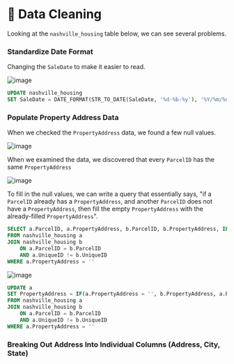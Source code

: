 # 🧽 Data Cleaning

Looking at the `nashville_housing` table below, we can see several problems.

### Standardize Date Format

Changing the `SaleDate` to make it easier to read.

![image](https://github.com/AlexanderEvanW/PortfolioProjects/assets/124351667/19821f92-dff8-4e8a-a481-33fbdb776019)

```sql
UPDATE nashville_housing
SET SaleDate = DATE_FORMAT(STR_TO_DATE(SaleDate, '%d-%b-%y'), '%Y/%m/%d')
```
### Populate Property Address Data

When we checked the `PropertyAddress` data, we found a few null values.

![image](https://github.com/AlexanderEvanW/PortfolioProjects/assets/124351667/22604e7b-1a7b-4958-b8f5-0cad1b49935e)

When we examined the data, we discovered that every `ParcelID` has the same `PropertyAddress`

![image](https://github.com/AlexanderEvanW/PortfolioProjects/assets/124351667/3f8a5c66-d9dc-4441-8a2b-a343b7855271)

To fill in the null values, we can write a query that essentially says, "if a `ParcelID` already has a `PropertyAddress`, and another `ParcelID` does not have a `PropertyAddress`, then fill the empty `PropertyAddress` with the already-filled `PropertyAddress`".

```sql
SELECT a.ParcelID, a.PropertyAddress, b.ParcelID, b.PropertyAddress, IF(a.PropertyAddress = '', b.PropertyAddress, a.PropertyAddress)
FROM nashville_housing a
JOIN nashville_housing b
    ON a.ParcelID = b.ParcelID
    AND a.UniqueID != b.UniqueID
WHERE a.PropertyAddress = ''
```

![image](https://github.com/AlexanderEvanW/PortfolioProjects/assets/124351667/6a63b4e5-fa7c-4214-a723-23e6df0c7c73)

```sql
UPDATE a
SET PropertyAddress = IF(a.PropertyAddress = '', b.PropertyAddress, a.PropertyAddress)
FROM nashville_housing a
JOIN nashville_housing b
    ON a.ParcelID = b.ParcelID
    AND a.UniqueID != b.UniqueID
WHERE a.PropertyAddress = ''
```

### Breaking Out Address Into Individual Columns (Address, City, State)





